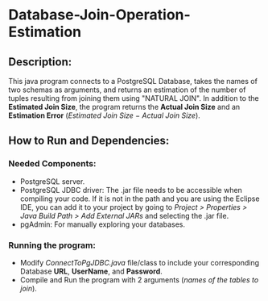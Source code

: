 # Database-Join-Operation-Estimation
## Description:
This java program connects to a PostgreSQL Database, takes the names of two schemas as arguments, and returns an estimation of the number of tuples resulting from joining them using "NATURAL JOIN".
In addition to the **Estimated Join Size**, the program returns the **Actual Join Size** and an **Estimation Error** (*Estimated Join Size
− Actual Join Size*).

## How to Run and Dependencies:
### Needed Components:
- PostgreSQL server.
- PostgreSQL JDBC driver: The .jar file needs to be accessible when compiling your code. If it
is not in the path and you are using the Eclipse IDE, you can add it to your project by going
to *Project > Properties > Java Build Path > Add External JARs* and selecting the .jar file.
- pgAdmin: For manually exploring your databases.

### Running the program:
- Modify *ConnectToPgJDBC.java* file/class to include your corresponding Database **URL**, **UserName**, and **Password**.
- Compile and Run the program with 2 arguments (*names of the tables to join*).
